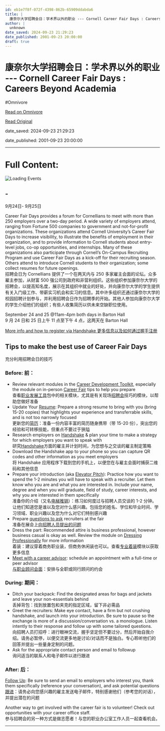 ```yaml
---
id: eb1e7f8f-072f-4398-862b-65909ddabda6
title: |
  康奈尔大学招聘会日：学术界以外的职业 --- Cornell Career Fair Days : Careers Beyond Academia
author: |
  unknown
date_saved: 2024-09-23 21:29:23
date_published: 2001-09-23 20:00:00
draft: true
---
```


# 康奈尔大学招聘会日：学术界以外的职业 --- Cornell Career Fair Days : Careers Beyond Academia
#Omnivore

[Read on Omnivore](https://omnivore.app/me/cornell-career-fair-days-careers-beyond-academia-19221a5bf6c)

[Read Original](https://gradcareers.cornell.edu/event/cornell-career-fair-days/)

date_saved: 2024-09-23 21:29:23

date_published: 2001-09-23 20:00:00

--- 

# Full Content: 

![Loading Events](https://proxy-prod.omnivore-image-cache.app/0x0,sfEU-IQ4R1zEV4ZTr-9rt4KYtybsKitBXIG6CS85nJdM/https://gradcareers.cornell.edu/wp-content/plugins/the-events-calendar/src/resources/images/tribe-loading.gif) 

##  \-   
9月24日\- 9月25日

Career Fair Days provides a forum for Cornellians to meet with more than 250 employers over a two-day period. A wide variety of employers attend, ranging from Fortune 500 companies to government and not-for-profit organizations. These organizations attend Cornell University’s Career Fair Days to increase visibility, to illustrate the benefits of employment in their organization, and to provide information to Cornell students about entry- level jobs, co-op opportunities, and internships. Many of these organizations also participate through Cornell’s On-Campus Recruiting Program and use Career Fair Days as a kick-off for their recruiting season. Others attend to introduce Cornell students to their organization; some collect resumes for future openings.  
招聘会日为 Cornellians 提供了一个在两天内与 250 多家雇主会面的论坛。众多雇主参加，从财富 500 强公司到政府和非营利组织。这些组织参加康奈尔大学的招聘会，以提高知名度，展示在其组织中就业的好处，并向康奈尔大学的学生提供有关入门级工作、带薪实习机会和实习的信息。其中许多组织还通过康奈尔大学的校园招聘计划参与，并利用招聘会日作为招聘季的开始。其他人参加向康奈尔大学的学生介绍他们的组织；有些人收集简历以供未来空缺职位使用。

September 24 and 25 @11am-4pm both days in Barton Hall  
9 月 24 日和 25 日上午 11 点至下午 4 点，这两天在 Barton Hall

[More info and how to register via Handshake 更多信息以及如何通过握手注册](https://scl.cornell.edu/get-involved/career-services/audiences/employers/campus-recruiting-handshake/career-fair-and-events)

## Tips to make the best use of Career Fair Days  
充分利用招聘会日的技巧

### Before: 前：

* Review relevant modules in the [Career Development Toolkit](https://canvas.cornell.edu/courses/14918/wiki), especially the module on in-person [Career Fair](https://canvas.cornell.edu/courses/14918/pages/fairs-intro) tips to help you prepare  
查看[职业发展工具](https://canvas.cornell.edu/courses/14918/wiki)包中的相关模块，尤其是有关现场[招聘会](https://canvas.cornell.edu/courses/14918/pages/fairs-intro)技巧的模块，以帮助您做好准备
* Update Your [Resume](https://canvas.cornell.edu/courses/14918/pages/resumes-intro): Prepare a strong resume to bring with you (bring 15-20 copies) that highlights your experience and transferrable skills, and is not too narrowly focused  
更新您的[简历](https://canvas.cornell.edu/courses/14918/pages/resumes-intro)：准备一份内容丰富的简历随身携带（带 15-20 份），突出您的经验和可转移技能，但重点不要过于狭隘
* Research employers on [Handshake](https://canvas.cornell.edu/courses/14918/pages/handshake-intro?module%5Fitem%5Fid=1878159) & plan your time to make a strategy for which employers you want to speak with  
研究[Handshake](https://canvas.cornell.edu/courses/14918/pages/handshake-intro?module%5Fitem%5Fid=1878159)方面的雇主并计划时间，为您想与之交谈的雇主制定策略
* Download the Handshake app to your phone so you can capture QR codes and other information as you meet employers  
将 Handshake 应用程序下载到您的手机上，以便您在与雇主会面时捕获二维码和其他信息
* Prepare your introduction (aka [Elevator Pitch](https://canvas.cornell.edu/courses/14918/pages/networking-what-is-an-elevator-pitch?module%5Fitem%5Fid=462373)): Practice how you want to spend the 1-2 minutes you will have to speak with a recruiter. Let them know who you are and what you are interested in. Include your name, degree and when you will graduate, field of study, career interests, and why you are interested in them specifically  
准备你的介绍（又名[电梯推销](https://canvas.cornell.edu/courses/14918/pages/networking-what-is-an-elevator-pitch?module%5Fitem%5Fid=462373)）：练习如何度过与招聘人员交谈的 1-2 分钟。让他们知道您是谁以及您对什么感兴趣。包括您的姓名、学位和毕业时间、学习领域、职业兴趣以及您为什么对它们特别感兴趣
* Prepare [questions to ask](https://canvas.cornell.edu/courses/14918/pages/fairs-where-do-i-start) recruiters at the fair  
准备在展会上[向招聘人员提出的问题](https://canvas.cornell.edu/courses/14918/pages/fairs-where-do-i-start)
* Dress the part: Recommended attire is business professional, however business casual is okay as well. Review the module on [Dressing Professionally](https://canvas.cornell.edu/courses/14918/pages/hired-what-should-i-wear-to-work) for more information  
着装：建议穿着商务职业装，但商务休闲装也可以。查看[专业着装](https://canvas.cornell.edu/courses/14918/pages/hired-what-should-i-wear-to-work)模块以获取更多信息
* [Meet with a career advisor](https://scl.cornell.edu/get-involved/career-services/resources/about-us/cornell-career-network): schedule an appointment with a full-time or peer advisor  
[与职业顾问会面](https://scl.cornell.edu/get-involved/career-services/resources/about-us/cornell-career-network)：安排与全职或同行顾问的约会

### During: 期间：

* Ditch your backpack: Find the designated areas for bags and jackets and leave your non-essentials behind  
丢掉背包：找到放置包和夹克的指定区域，留下非必需品
* Greet the recruiters: Make eye contact, have a firm but not crushing handshake, and launch into your introduction. Be sure to pause so the exchange is more of a discussion/conversation vs. a monologue. Listen intently to their response and follow up with some tailored questions.  
向招聘人员打招呼：进行眼神交流，握手坚定但不要过分，然后开始自我介绍。请务必暂停，以便交流更多地是讨论/对话而不是独白。专心聆听他们的回答并提出一些量身定制的问题。
* Ask for the appropriate contact person and email to followup  
询问适当的联系人和电子邮件以进行跟进

### After: 后：

[Follow Up](https://canvas.cornell.edu/courses/14918/pages/fairs-how-do-i-follow-up-after-the-fair): Be sure to send an email to employers who interest you, thank them specifically (reference your conversation), and ask potential questions  
[跟进](https://canvas.cornell.edu/courses/14918/pages/fairs-how-do-i-follow-up-after-the-fair)：请务必向您感兴趣的雇主发送电子邮件，特别感谢他们（参考您的对话），并提出潜在的问题

Another way to get involved with the career fair is to volunteer! Check out opportunities with your career office staff.  
参与招聘会的另一种方式是做志愿者！与您的职业办公室工作人员一起查看机会。

---


